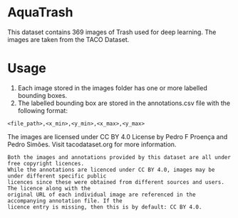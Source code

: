 # AquaTrash

This dataset contains 369 images of Trash used for deep learning. The images are taken from the TACO Dataset. 

# Usage
1. Each image stored in the images folder has one or more labelled bounding boxes. 
2. The labelled bounding box are stored in the annotations.csv file with the following format:
  ```
  <file_path>,<x_min>,<y_min>,<x_max>,<y_max>
  ```




The images are licensed under CC BY 4.0 License by Pedro F Proença and Pedro Simões.
Visit tacodataset.org for more information.
```
Both the images and annotations provided by this dataset are all under free copyright licences.
While the annotations are licenced under CC BY 4.0, images may be under different specific public 
licences since these were obtained from different sources and users. The licence along with the 
original URL of each individual image are referenced in the accompanying annotation file. If the 
licence entry is missing, then this is by default: CC BY 4.0.
```
